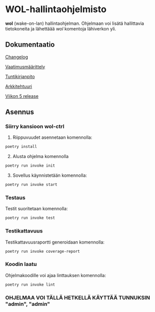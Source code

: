 # WOL-hallintaohjelmisto
**wol** (wake-on-lan) hallintaohjelman. Ohjelmaan voi lisätä hallittavia tietokoneita ja lähettäää *wol* komentoja lähiverkon yli.

## Dokumentaatio

[Changelog](https://github.com/lxhelmer/ot-harjoitus/blob/main/wol-ctrl/dokumentaatio/changelog.md)

[Vaatimusmäärittely](https://github.com/lxhelmer/ot-harjoitus/blob/main/wol-ctrl/dokumentaatio/vaatimusmaarittely.md)

[Tuntikirjanpito](https://github.com/lxhelmer/ot-harjoitus/blob/main/wol-ctrl/dokumentaatio/tuntikirjanpito.md)

[Arkkitehtuuri](https://github.com/lxhelmer/ot-harjoitus/blob/main/wol-ctrl/dokumentaatio/arkkitehtuuri.md)

[Viikon 5 release](https://github.com/lxhelmer/ot-harjoitus/releases/tag/viikko5)



## Asennus
### Siirry kansioon wol-ctrl

1. Riippuvuudet asennetaan komennolla:

```bash
poetry install
```
2. Alusta ohjelma komennolla

```bash
poetry run invoke init
```

3. Sovellus käynnistetään komennolla:

```bash
poetry run invoke start
```

### Testaus

Testit suoritetaan komennolla:

```bash
poetry run invoke test
```

### Testikattavuus

Testikattavuusraportti generoidaan komennolla:

```bash
poetry run invoke coverage-report
```

### Koodin laatu

Ohjelmakoodille voi ajaa linttauksen komennolla:
```bash
poetry run invoke lint
```

### OHJELMAA VOI TÄLLÄ HETKELLÄ KÄYTTÄÄ TUNNUKSIN "admin", "admin"
